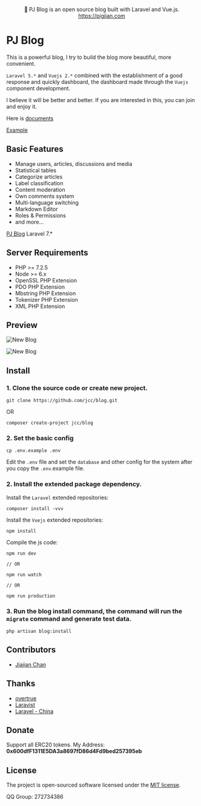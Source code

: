 <p align="center">🎈 PJ Blog is an open source blog built with Laravel and Vue.js. <a href="https://pigjian.com">https://pigjian.com</a></p>

# PJ Blog

This is a powerful blog, I try to build the blog more beautiful, more convenient. 

`Laravel 5.*` and `Vuejs 2.*` combined with the establishment of a good response and quickly dashboard, the dashboard made through the `Vuejs` component development.

I believe it will be better and better. If you are interested in this, you can join and enjoy it.

Here is [documents](https://manual.pigjian.com/)

[Example](http://example.pigjian.com)

## Basic Features

- Manage users, articles, discussions and media
- Statistical tables
- Categorize articles
- Label classification
- Content moderation
- Own comments system
- Multi-language switching
- Markdown Editor
- Roles & Permissions
- and more...

[PJ Blog](https://github.com/jcc/blog) Laravel 7.*

## Server Requirements

- PHP >= 7.2.5
- Node >= 6.x
- OpenSSL PHP Extension
- PDO PHP Extension
- Mbstring PHP Extension
- Tokenizer PHP Extension
- XML PHP Extension

## Preview

![New Blog](https://cdn.pigjian.com/cover/2018/09/07/d2T4cAjTagf5L1rXH1FjLsFkJVffsPIGPkHEl2A5.jpg)

![New Blog](https://cdn.pigjian.com/cover/2018/09/07/4b7ExtB6NHZVh8n5KnW2673Ej6gwtLm1SUAubtpa.jpg)

## Install

### 1. Clone the source code or create new project.

```shell
git clone https://github.com/jcc/blog.git
```

OR

```shell
composer create-project jcc/blog
```

### 2. Set the basic config

```shell
cp .env.example .env
```

Edit the `.env` file and set the `database` and other config for the system after you copy the `.env`.example file.

### 2. Install the extended package dependency.

Install the `Laravel` extended repositories: 

```shell
composer install -vvv
```

Install the `Vuejs` extended repositories: 

```shel
npm install
```

Compile the js code: 

```shel
npm run dev

// OR

npm run watch

// OR

npm run production
```

### 3. Run the blog install command, the command will run the `migrate` command and generate test data.

```shell
php artisan blog:install
```

## Contributors

- [Jiajian Chan](http://github.com/jcc)

## Thanks

- [overtrue](https://github.com/overtrue)
- [Laravist](https://www.laravist.com/)
- [Laravel - China](https://laravel-china.org/)

## Donate

Support all ERC20 tokens. My Address:
**0x600dfF1311E5DA3a8697fD86d4Fd9bed257395eb**

## License

The project is open-sourced software licensed under the [MIT license](http://opensource.org/licenses/MIT).

QQ Group: 272734386
